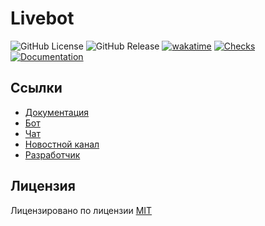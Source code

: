 # Livebot

![GitHub License](https://img.shields.io/github/license/HamletSargsyan/livebot)
![GitHub Release](https://img.shields.io/github/v/release/HamletSargsyan/livebot)
[![wakatime](https://wakatime.com/badge/user/ce8061a9-8aab-44c4-a913-9971a16e404a/project/018c835b-5be0-4506-879b-0f74ff959ef9.svg)](https://wakatime.com/badge/user/ce8061a9-8aab-44c4-a913-9971a16e404a/project/018c835b-5be0-4506-879b-0f74ff959ef9)
[![Checks](https://github.com/HamletSargsyan/livebot/actions/workflows/check.yml/badge.svg)](https://github.com/HamletSargsyan/livebot/actions/workflows/check.yml)
[![Documentation](https://github.com/HamletSargsyan/livebot/actions/workflows/documentation.yml/badge.svg)](https://github.com/HamletSargsyan/livebot/actions/workflows/documentation.yml)

## Ссылки

- [Документация](https://hamletsargsyan.github.io/livebot)
- [Бот](https://t.me/lliivveebot)
- [Чат](https://t.me/LiveBotOfficialChat)
- [Новостной канал](https://t.me/LiveBotOfficial)
- [Разработчик](https://github.com/HamletSargsyan)

## Лицензия

Лицензировано по лицензии [MIT](https://github.com/HamletSargsyan/livebot/blob/main/LICENSE)
